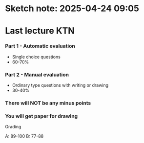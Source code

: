 # Sketch note: 2025-04-24 09:05

# Last lecture KTN

### Part 1 - Automatic evaluation
- Single choice questions
- 60-70%

### Part 2 - Manual evaluation
- Ordinary type questions with writing or drawing
- 30-40%

### There will **NOT** be any minus points
### You will get paper for drawing
Grading 

A: 89-100
B: 77-88